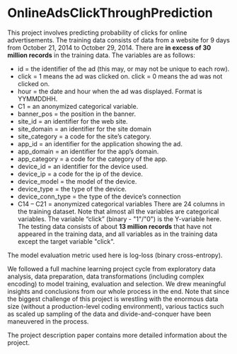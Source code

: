 # OnlineAdsClickThroughPrediction

This project involves predicting probability of clicks for online advertisements. The training data consists of data from a website for 9 days from October 21, 2014 to October 29, 2014. There are **in excess of 30 million records** in the training data. The variables are as follows:
- id = the identifier of the ad (this may, or may not be unique to each row).
- click = 1 means the ad was clicked on. click = 0 means the ad was not clicked on.
- hour = the date and hour when the ad was displayed. Format is YYMMDDHH.
- C1 = an anonymized categorical variable.
- banner_pos = the position in the banner.
- site_id = an identifier for the web site.
- site_domain = an identifier for the site domain
- site_category = a code for the site’s category.
- app_id = an identifier for the application showing the ad.
- app_domain = an identifier for the app’s domain.
- app_category = a code for the category of the app.
- device_id = an identifier for the device used.
- device_ip = a code for the ip of the device.
- device_model = the model of the device.
- device_type = the type of the device.
- device_conn_type = the type of the device’s connection
- C14 – C21 = anonymized categorical variables
There are 24 columns in the training dataset. Note that almost all the variables are categorical variables. The variable “click” (binary - "1"/"0") is the Y-variable here.
The testing data consists of about **13 million records** that have not appeared in the training data, and all variables as in the training data except the target variable "click".

The model evaluation metric used here is log-loss (binary cross-entropy).

We followed a full machine learning project cycle from exploratory data analysis, data preparation, data transformations (including complex encoding) to model training, evaluation and selection. We drew meaningful insights and conclusions from our whole process in the end. Note that since the biggest challenge of this project is wrestling with the enormous data size (without a production-level coding environment), various tactics such as scaled up sampling of the data and divide-and-conquer have been maneuvered in the process.

The project description paper contains more detailed information about the project.

